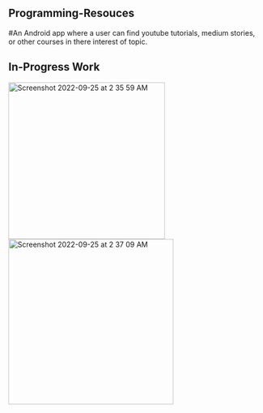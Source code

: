 ## Programming-Resouces
#An Android app where a user can find youtube tutorials, medium stories, or other courses in there interest of topic.

## In-Progress Work
<img width="309" alt="Screenshot 2022-09-25 at 2 35 59 AM" src="https://user-images.githubusercontent.com/96038205/192118787-6a800110-b98f-4ccd-ab06-8d3cda1553b5.png"> <img width="326" alt="Screenshot 2022-09-25 at 2 37 09 AM" src="https://user-images.githubusercontent.com/96038205/192118801-5c273f11-44b4-46ae-8aab-3355c57707ac.png">
